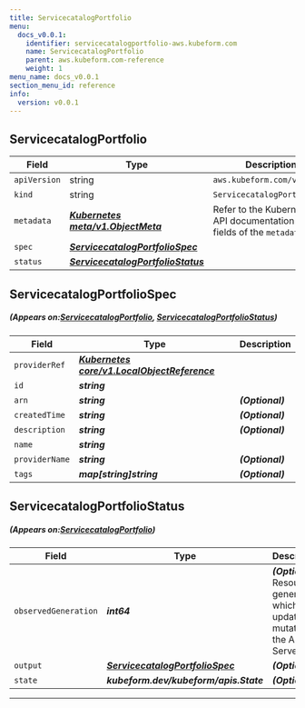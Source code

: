 ```yaml
---
title: ServicecatalogPortfolio
menu:
  docs_v0.0.1:
    identifier: servicecatalogportfolio-aws.kubeform.com
    name: ServicecatalogPortfolio
    parent: aws.kubeform.com-reference
    weight: 1
menu_name: docs_v0.0.1
section_menu_id: reference
info:
  version: v0.0.1
---
```


## ServicecatalogPortfolio
| Field | Type | Description |
| ------ | ----- | ----------- |
| `apiVersion` | string | `aws.kubeform.com/v1alpha1` |
|    `kind` | string | `ServicecatalogPortfolio` |
| `metadata` | ***[Kubernetes meta/v1.ObjectMeta](https://kubernetes.io/docs/reference/generated/kubernetes-api/v1.13/#objectmeta-v1-meta)***|Refer to the Kubernetes API documentation for the fields of the `metadata` field.|
| `spec` | ***[ServicecatalogPortfolioSpec](#ServicecatalogPortfolioSpec)***||
| `status` | ***[ServicecatalogPortfolioStatus](#ServicecatalogPortfolioStatus)***||
## ServicecatalogPortfolioSpec
##### (Appears on:[ServicecatalogPortfolio](#ServicecatalogPortfolio), [ServicecatalogPortfolioStatus](#ServicecatalogPortfolioStatus))
| Field | Type | Description |
| ------ | ----- | ----------- |
| `providerRef` | ***[Kubernetes core/v1.LocalObjectReference](https://kubernetes.io/docs/reference/generated/kubernetes-api/v1.13/#localobjectreference-v1-core)***||
| `id` | ***string***||
| `arn` | ***string***| ***(Optional)*** |
| `createdTime` | ***string***| ***(Optional)*** |
| `description` | ***string***| ***(Optional)*** |
| `name` | ***string***||
| `providerName` | ***string***| ***(Optional)*** |
| `tags` | ***map[string]string***| ***(Optional)*** |
## ServicecatalogPortfolioStatus
##### (Appears on:[ServicecatalogPortfolio](#ServicecatalogPortfolio))
| Field | Type | Description |
| ------ | ----- | ----------- |
| `observedGeneration` | ***int64***| ***(Optional)*** Resource generation, which is updated on mutation by the API Server.|
| `output` | ***[ServicecatalogPortfolioSpec](#ServicecatalogPortfolioSpec)***| ***(Optional)*** |
| `state` | ***kubeform.dev/kubeform/apis.State***| ***(Optional)*** |
---
